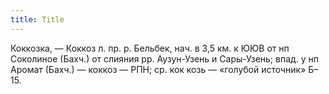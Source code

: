 ```yaml
---
title: Title
---
```


Коккозка, — Коккоз л. пр. р. Бельбек, нач. в 3,5 км. к ЮЮВ от нп Соколиное
(Бахч.) от слияния рр. Аузун-Узень и Сары-Узень; впад. у нп Аромат (Бахч.) —
коккоз — РПН; ср. кок козь — «голубой источник» Б–15.
